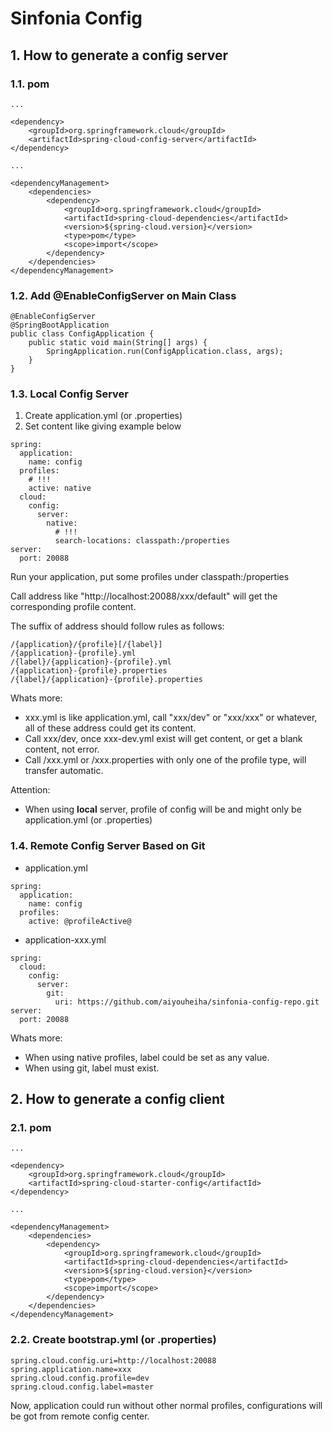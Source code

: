 # Sinfonia Config

## 1. How to generate a config server

### 1.1. pom

```
...

<dependency>
    <groupId>org.springframework.cloud</groupId>
    <artifactId>spring-cloud-config-server</artifactId>
</dependency>

...

<dependencyManagement>
    <dependencies>
        <dependency>
            <groupId>org.springframework.cloud</groupId>
            <artifactId>spring-cloud-dependencies</artifactId>
            <version>${spring-cloud.version}</version>
            <type>pom</type>
            <scope>import</scope>
        </dependency>
    </dependencies>
</dependencyManagement>
```

### 1.2. Add @EnableConfigServer on Main Class

```
@EnableConfigServer
@SpringBootApplication
public class ConfigApplication {
	public static void main(String[] args) {
		SpringApplication.run(ConfigApplication.class, args);
	}
}
```

### 1.3. Local Config Server

1. Create application.yml (or .properties)
2. Set content like giving example below

```
spring:
  application:
    name: config
  profiles:
    # !!!
    active: native
  cloud:
    config:
      server:
        native:
          # !!!
          search-locations: classpath:/properties
server:
  port: 20088
```

Run your application, put some profiles under classpath:/properties

Call address like "http://localhost:20088/xxx/default" will get the corresponding profile content.

The suffix of address should follow rules as follows:

```
/{application}/{profile}[/{label}]
/{application}-{profile}.yml
/{label}/{application}-{profile}.yml
/{application}-{profile}.properties
/{label}/{application}-{profile}.properties
```

Whats more:
- xxx.yml is like application.yml, call "xxx/dev" or "xxx/xxx" or whatever, all of these address could get its content.
- Call xxx/dev, once xxx-dev.yml exist will get content, or get a blank content, not error.
- Call /xxx.yml or /xxx.properties with only one of the profile type, will transfer automatic.

Attention:
- When using **local** server, profile of config will be and might only be application.yml (or .properties)

### 1.4. Remote Config Server Based on Git

- application.yml

```
spring:
  application:
    name: config
  profiles:
    active: @profileActive@
```

- application-xxx.yml

```
spring:
  cloud:
    config:
      server:
        git:
          uri: https://github.com/aiyouheiha/sinfonia-config-repo.git
server:
  port: 20088
```

Whats more:
- When using native profiles, label could be set as any value.
- When using git, label must exist.

## 2. How to generate a config client

### 2.1. pom

```
...

<dependency>
    <groupId>org.springframework.cloud</groupId>
    <artifactId>spring-cloud-starter-config</artifactId>
</dependency>

...

<dependencyManagement>
    <dependencies>
        <dependency>
            <groupId>org.springframework.cloud</groupId>
            <artifactId>spring-cloud-dependencies</artifactId>
            <version>${spring-cloud.version}</version>
            <type>pom</type>
            <scope>import</scope>
        </dependency>
    </dependencies>
</dependencyManagement>
```

### 2.2. Create bootstrap.yml (or .properties)

```
spring.cloud.config.uri=http://localhost:20088
spring.application.name=xxx
spring.cloud.config.profile=dev 
spring.cloud.config.label=master
```

Now, application could run without other normal profiles, 
configurations will be got from remote config center.